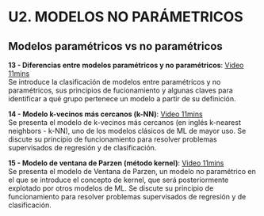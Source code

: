 # U2. MODELOS NO PARÁMETRICOS

## Modelos paramétricos vs no paramétricos

**13 - Diferencias entre modelos paramétricos y no paramétricos**: [Video 11mins]() <br/> Se introduce la clasificación de modelos entre paramétricos y no paramétricos, sus principios de fucionamiento y algunas claves para identificar a qué grupo pertenece un modelo a partir de su definición.

**14 - Modelo k-vecinos más cercanos (k-NN)**: [Video 11mins]() <br/> Se presenta el modelo de k-vecinos más cercanos (en inglés k-nearest neighbors - k-NN), uno de los modelos clásicos de ML de mayor uso. Se discute su principio de funcionamiento para resolver problemas supervisados de regresión y de clasificación.

**15 - Modelo de ventana de Parzen (método kernel)**: [Video 11mins]() <br/> Se presenta el modelo de Ventana de Parzen, un modelo no paramétrico en el que se introduce el concepto de kernel, que será posteriormente explotado por otros modelos de ML. Se discute su principio de funcionamiento para resolver problemas supervisados de regresión y de clasificación.





